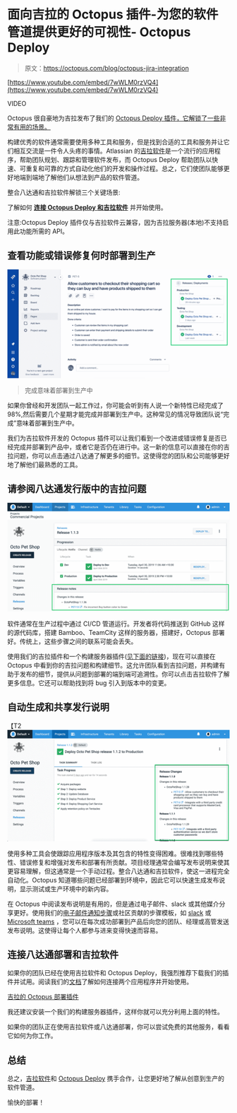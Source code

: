 # 面向吉拉的 Octopus 插件-为您的软件管道提供更好的可视性- Octopus Deploy

> 原文：<https://octopus.com/blog/octopus-jira-integration>

[https://www.youtube.com/embed/7wWLM0rzVQ4](https://www.youtube.com/embed/7wWLM0rzVQ4)

VIDEO

Octopus 很自豪地为吉拉发布了我们的 [Octopus Deploy 插件，它解锁了一些非常有用的场景。](https://marketplace.atlassian.com/apps/1220376/octopus-deploy-for-jira)

构建优秀的软件通常需要使用多种工具和服务，但是找到合适的工具和服务并让它们相互交流是一件令人头疼的事情。Atlassian 的[吉拉软件](https://atlassian.com/jira)是一个流行的应用程序，帮助团队规划、跟踪和管理软件发布，而 Octopus Deploy 帮助团队以快速、可重复和可靠的方式自动化他们的开发和操作过程。总之，它们使团队能够更好地端到端地了解他们从想法到产品的软件管道。

整合八达通和吉拉软件解锁三个关键场景:

了解如何 **[连接 Octopus Deploy 和吉拉软件](/blog/octopus-jira-integration#connect-octopus-deploy-and-jira-software)** 并开始使用。

注意:Octopus Deploy 插件仅与吉拉软件云兼容，因为吉拉服务器(本地)不支持启用此功能所需的 API。

## 查看功能或错误修复何时部署到生产

[![Jira issue with deployment details](img/3457b6bfb838348de63d85b53505a552.png)](#)

> 完成意味着部署到生产中

如果你曾经和开发团队一起工作过，你可能会听到有人说一个新特性已经完成了 98%,然后需要几个星期才能完成并部署到生产中。这种常见的情况导致团队说“完成”意味着部署到生产中。

我们为吉拉软件开发的 Octopus 插件可以让我们看到一个改进或错误修复是否已经完成并部署到产品中，或者它是否仍在进行中。这一新的信息可以直接在你的吉拉问题，你可以点击通过八达通了解更多的细节。这使得您的团队和公司能够更好地了解他们最熟悉的工具。

## 请参阅八达通发行版中的吉拉问题

[![Octopus release details](img/fa3b3a53f44ec3f2ee5eab2d162a6cea.png)](#)

软件通常在生产过程中通过 CI/CD 管道运行。开发者将代码推送到 GitHub 这样的源代码库，搭建 Bamboo、TeamCity 这样的服务器，搭建好，Octopus 部署好。传统上，这些步骤之间的联系可能会丢失。

使用我们的吉拉插件和一个构建服务器插件([见下面的链接](/blog/octopus-jira-integration#getting-started))，现在可以直接在 Octopus 中看到你的吉拉问题和构建细节。这允许团队看到吉拉问题，并构建有助于发布的细节，提供从问题到部署的端到端可追溯性。你可以点击吉拉软件了解更多信息。它还可以帮助找到将 bug 引入到版本中的变更。

## 自动生成和共享发行说明

【T2 ![Octopus release notes](img/00a3ee728f9a953717ab79cf00d2103f.png)

使用多种工具会使跟踪应用程序版本及其包含的特性变得困难。很难找到哪些特性、错误修复和增强对发布和部署有所贡献。项目经理通常会编写发布说明来使其更容易理解，但这通常是一个手动过程。整合八达通和吉拉软件，使这一进程完全自动化。Octopus 知道哪些问题已经部署到环境中，因此它可以快速生成发布说明，显示测试或生产环境中的新内容。

在 Octopus 中阅读发布说明是有用的，但是通过电子邮件、slack 或其他媒介分享更好。使用我们的[电子邮件通知步骤](https://octopus.com/docs/deployment-process/steps/email-notifications)或社区贡献的步骤模板，如 [slack](https://library.octopus.com/step-templates/99e6f203-3061-4018-9e34-4a3a9c3c3179/actiontemplate-slack-send-simple-notification) 或 [Microsoft teams](https://library.octopus.com/step-templates/110a8b1e-4da4-498a-9209-ef8929c31168/actiontemplate-microsoft-teams-post-a-message) ，您可以在每次成功部署到产品后向您的团队、经理或高管发送发布说明。这使得让每个人都参与进来变得快速而容易。

## 连接八达通部署和吉拉软件

如果你的团队已经在使用吉拉软件和 Octopus Deploy，我强烈推荐下载我们的插件并试用。阅读我们的[文档](https://octopus.com/docs/managing-releases/issue-tracking/jira)了解如何连接两个应用程序并开始使用。

[吉拉的 Octopus 部署插件](https://marketplace.atlassian.com/apps/1220376/octopus-deploy-for-jira)

我还建议安装一个我们的构建服务器插件，这样你就可以充分利用上面的特性。

如果你的团队正在使用吉拉软件或八达通部署，你可以尝试免费的其他服务，看看它如何为你工作。

## 总结

总之，[吉拉软件](https://atlassian.com/jira)和 [Octopus Deploy](https://octopus.com) 携手合作，让您更好地了解从创意到生产的软件管道。

愉快的部署！
